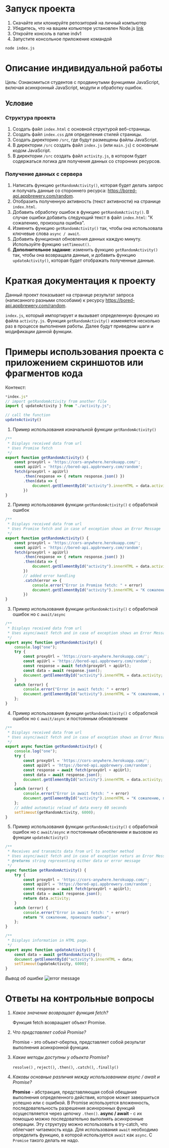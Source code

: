 # Запуск проекта 
1) Скачайте или клонируйте репозиторий на личный компьютер
2) Убедитесь, что на вашем копьютере установлен Node.js [link](https://nodejs.org/en)
3) Откройте консоль в папке indv1
4) Запустите консольное приложение командой 
```console
node index.js
```

# Описание индивидуальной работы
Цель: Ознакомиться студентов с продвинутыми функциями JavaScript, включая асинхронный JavaScript, модули и обработку ошибок.

## Условие

### Структура проекта

1. Создать файл `index.html` с основной структурой веб-страницы.
2. Создать файл `index.css` для определения стилей страницы.
3. Создать директорию `/src`, где будут размещены файлы JavaScript.
4. В директории `/src` создать файл `index.js` (или `main.js`) с основным кодом JavaScript.
5. В директории `/src` создать файл `activity.js`, в котором будет содержаться логика для получения данных со сторонних ресурсов.

### Получение данных с сервера

1. Написать функцию `getRandomActivity()`, которая будет делать запрос и получать данные со стороннего ресурса: https://bored-api.appbrewery.com/random.
2. Отобразить полученную активность (текст активности) на странице `index.html`.
3. Добавить обработку ошибок в функцию `getRandomActivity()`. В случае ошибки добавить следующий текст в файл `index.html`: "К сожалению, произошла ошибка".
4. Изменить функцию `getRandomActivity()` так, чтобы она использовала ключевые слова `async / await`.
5. Добавить функционал обновления данных каждую минуту. Используйте функцию `setTimeout()`.
6. **Дополнительное задание**: изменить функцию `getRandomActivity()` так, чтобы она возвращала данные, и добавить функцию `updateActivity()`, которая будет отображать полученные данные.

# Краткая документация к проекту
Данный проект показывает на странице результат запроса (написанного разными способами) к ресурсу https://bored-api.appbrewery.com/random.

`index.js`, который импортирует и вызывает определенную фукнцию из файла `activity.js`.
Функция `getRandomActivity()` изменяется несколько раз в процессе выполнения работы. Далее будут приведены шаги и модификации данной функции.

# Примеры использования проекта с приложением скриншотов или фрагментов кода
Контекст:
```js
*index.js*
// import getRandomActivity from another file
import { updateActivity } from "./activity.js";

// call the function
updateActivity()
```

1. Пример использования изначальной функции `getRandomActivity()`
```js
/**
 * Displays received data from url
 * Uses Promise fetch 
 */
export function getRandomActivity() {
    const proxyUrl = 'https://cors-anywhere.herokuapp.com/';
    const apiUrl = 'https://bored-api.appbrewery.com/random';
    fetch(proxyUrl + apiUrl)
        .then(response => { return response.json() })
        .then(data => {
            document.getElementById("activity").innerHTML = data.activity;
        })
}
```
2. Пример использования функции `getRandomActivity()` c обработкой ошибок
```js
/**
 * Displays received data from url
 * Uses Promise fetch and in case of exception shows an Error Message
 */
export function getRandomActivity() {
    const proxyUrl = 'https://cors-anywhere.herokuapp.com/';
    const apiUrl = 'https://bored-api.appbrewery.com/random';
    fetch(proxyUrl + apiUrl)
        .then(response => { return response.json() })
        .then(data => {
            document.getElementById("activity").innerHTML = data.activity;
        })
        // added error handling
        .catch(error => {
            console.error("Error in Promise fetch: " + error)
            document.getElementById("activity").innerHTML = "К сожалению, произошла ошибка";
        })
}
```

3. Пример использования функции `getRandomActivity()` c обработкой ошибок но с `await/async`
```js
/**
 * Displays received data from url
 * Uses async/await fetch and in case of exception shows an Error Message
 */
export async function getRandomActivity() {
    console.log("one");
    try {
        const proxyUrl = 'https://cors-anywhere.herokuapp.com/';
        const apiUrl = 'https://bored-api.appbrewery.com/random';
        const response = await fetch(proxyUrl + apiUrl);
        const data = await response.json();
        document.getElementById("activity").innerHTML = data.activity;
    }
    catch (error) {
        console.error("Error in await fetch: " + error)
        document.getElementById("activity").innerHTML = "К сожалению, произошла ошибка";
    };
}
```

4. Пример использования функции `getRandomActivity()` c обработкой ошибок но с `await/async` и постоянным обновлением
```js
/**
 * Displays received data from url
 * Uses async/await fetch and in case of exception shows an Error Message
 */
export async function getRandomActivity() {
    console.log("one");
    try {
        const proxyUrl = 'https://cors-anywhere.herokuapp.com/';
        const apiUrl = 'https://bored-api.appbrewery.com/random';
        const response = await fetch(proxyUrl + apiUrl);
        const data = await response.json();
        document.getElementById("activity").innerHTML = data.activity;
    }
    catch (error) {
        console.error("Error in await fetch: " + error)
        document.getElementById("activity").innerHTML = "К сожалению, произошла ошибка";
    };
    // added automatic reload of data every 60 seconds
    setTimeout(getRandomActivity, 6000);
}
```
5. Пример использования функции `getRandomActivity()` c обработкой ошибок но с `await/async` и постоянным обновлением и вызовом из функции `updateActivity()`
```js
/**
 * Receives and transmits data from url to another method
 * Uses async/await fetch and in case of exception returs an Error Message
 * @returns string representing either data or error message
 */
async function getRandomActivity() {
    try {
        const proxyUrl = 'https://cors-anywhere.herokuapp.com/';
        const apiUrl = 'https://bored-api.appbrewery.com/random';
        const response = await fetch(proxyUrl + apiUrl);
        const data = await response.json();
        return data.activity;
    }
    catch (error) {
        console.error("Error in await fetch: " + error)
        return "К сожалению, произошла ошибка";
    };
}

/**
 * Displays information in HTML page.
 */
export async function updateActivity() {
    const data = await getRandomActivity();
    document.getElementById("activity").innerHTML = data;
    setTimeout(updateActivity, 6000);
}
```
*Вывод об ошибке*
![error message](image.png)

# Ответы на контрольные вопросы
1. _Какое значение возвращает функция fetch?_

    Функция fetch возвращает объект Promise.

2. _Что представляет собой Promise?_

    Promise  - это объект-обертка, представляет собой результат выполнения асинхронной функции.

3. _Какие методы доступны у объекта Promise?_

    `resolve()` , `reject()`, `.then()`, `.catch()`, `.finally()`

4. _Каковы основные различия между использованием async / await и Promise?_

    **Promise** - абстракция, представляющая собой обещание выполнения определенного действия, которое может завершиться успешно или с ошибкой. В Promise используется вложенность, последовательность разрешения асинхронных функций осуществляется через цепочку `.then()`.
    **async / await** - с их помощью можно последовательно выполнять асинхронные операции. Эту структуру можно использовать в try-catch, что облегчает читаемость кода. Для использования `await` необходимо определить функцию, в которой используется `await` как `async`. С `Promise` такого делать не надо.
